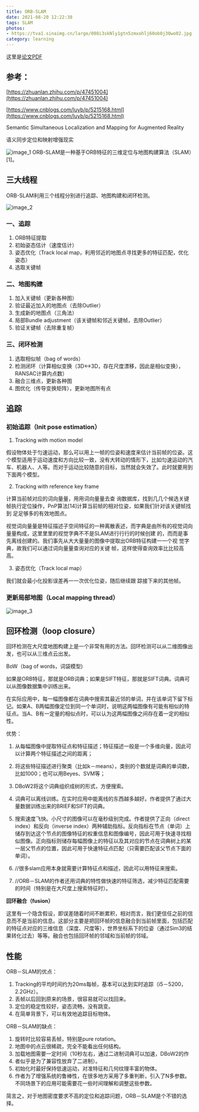 ```yaml
---
title: ORB-SLAM
date: 2021-08-20 12:22:38
tags: SLAM
photos:
- https://tva1.sinaimg.cn/large/008i3skNly1gtn5zmxohlj60ob0j30wo02.jpg
category: learning
---
```


这里是[论文PDF](./ORB-SLAM/STTMpaper.pdf)

## 参考：
[https://zhuanlan.zhihu.com/p/47451004](https://zhuanlan.zhihu.com/p/47451004)

[https://www.cnblogs.com/luyb/p/5215168.html](https://www.cnblogs.com/luyb/p/5215168.html)

Semantic Simultaneous Localization and Mapping for Augmented Reality

语义同步定位和映射增强现实


![image_1](https://tva1.sinaimg.cn/large/008i3skNly1gtn51beiomj60l301cq3402.jpg)
ORB-SLAM是一种基于ORB特征的三维定位与地图构建算法（SLAM）[1]。

## 三大线程

ORB-SLAM利用三个线程分别进行追踪、地图构建和闭环检测。


![image_2](https://tva1.sinaimg.cn/large/008i3skNly1gtn5zmxohlj60ob0j30wo02.jpg)


### 一、追踪

1. ORB特征提取
2. 初始姿态估计（速度估计）
3. 姿态优化（Track local map，利用邻近的地图点寻找更多的特征匹配，优化姿态）
4. 选取关键帧

### 二、地图构建

1. 加入关键帧（更新各种图）
2. 验证最近加入的地图点（去除Outlier）
3. 生成新的地图点（三角法）
4. 局部Bundle adjustment（该关键帧和邻近关键帧，去除Outlier）
5. 验证关键帧（去除重复帧）

### 三、闭环检测

1. 选取相似帧（bag of words）
2. 检测闭环（计算相似变换（3D<->3D，存在尺度漂移，因此是相似变换），RANSAC计算内点数）
3. 融合三维点，更新各种图
4. 图优化（传导变换矩阵），更新地图所有点

## 追踪

### 初始追踪（Init pose estimation）

1. Tracking with motion model

假设物体处于匀速运动，那么可以用上一帧的位姿和速度来估计当前帧的位姿。这个模型适用于运动速度和方向比较一致，没有大转动的情形下，比如匀速运动的汽车、机器人、人等。而对于运动比较随意的目标，当然就会失效了。此时就要用到下面两个模型。

2. Tracking with reference key frame

计算当前帧对应的词向量量，⽤用词向量量去查 询数据库，找到⼏几个候选关键帧执⾏定位操作，PnP算法[14]计算当前帧的相对位姿，如果我们针对该关键帧找到 ⾜足够多的有效地图点。

视觉词向量量是特征描述⼦空间特征的一种离散表述，⽽字典是由所有的视觉词向量量构成，这⾥里里的视觉字典不不是SLAM进⾏行行的时候创建 的，⽽而是事先离线创建的。我们事先从⼤大量量的图像中提取出ORB特征构建⼀一个视 觉字典，故我们可以通过词向量量查询对应的关键 帧，这样使得查询效率⽐比较⾼高。

3. 姿态优化（Track local map）

我们就会最⼩化投影误差再⼀一次优化位姿，随后继续跟 踪接下来的其他帧。

### 更新局部地图（Local mapping thread）


![image_3](https://tva1.sinaimg.cn/large/008i3skNly1gtn618jlrij60ui0c40v202.jpg)

## 回环检测（loop closure）

回环检测在大尺度地图构建上是一个非常有用的方法。回环检测可以从二维图像出发，也可以从三维点云出发。

BoW（bag of words，词袋模型)

如果是ORB特征，那就是ORB词典；如果是SIFT特征，那就是SIFT词典。词典可以从图像数据集中训练出来。

在实际应用中，每一幅图像都在词典中搜索其最近邻的单词，并在该单词下留下标记。如果A、B两幅图像定位到同一个单词时，说明这两幅图像有可能有相似的特征点。当A、B有一定量的相似点时，可以认为这两幅图像之间存在着一定的相似性。

优势：

1. 从每幅图像中提取特征点和特征描述；特征描述一般是一个多维向量，因此可以计算两个特征描述之间的距离；
2. 将这些特征描述进行聚类（比如k－means），类别的个数就是词典的单词数，比如1000；也可以用Beyes、SVM等；
3. DBoW2将这个词典组织成树的形式，方便搜索。

4. 词典可以离线训练。在实时应用中能离线的东西越多越好。作者提供了通过大量数据训练出来的BRIEF和SIFT的词典。
5. 搜索速度飞快。小尺寸的图像可以在毫秒级别完成。作者提供了正向（direct index）和反向（inverse index）两种辅助指标。反向指标在节点（单词）上储存到达这个节点的图像特征的权重信息和图像编号，因此可用于快速寻找相似图像。正向指标则储存每幅图像上的特征以及其对应的节点在词典树上的某一层父节点的位置，因此可用于快速特征点匹配（只需要匹配该父节点下面的单词）。
6. //很多slam应用本身就需要计算特征点和描述，因此可以用特征来搜索。
7. //ORB－SLAM的作者还用词典的特性做快速的特征筛选，减少特征匹配需要的时间（特别是在大尺度上搜索特征时）。

**回环融合（fusion）**

这里有一个隐含假设，即误差随着时间不断累积，相对而言，我们更信任之前的信息而不是当前的信息。这部分主要是把回环帧的信息融合到当前帧里面，包括匹配的特征点对应的三维信息（深度、尺度等），世界坐标系下的位姿（通过Sim3的结果转化过去）等等。融合也包括回环帧的邻域和当前帧的邻域。

## 性能

ORB－SLAM的优点：

1. Tracking的平均时间约为20ms每帧，基本可以达到实时追踪（i5－5200，2.2GHz）。
2. 丢帧以后回到原来的场景，很容易就可以找回来。
3. 定位的稳定性较好，姿态流畅，没有跳变。
4. 在简单背景下，可以有效地追踪目标物体。

ORB－SLAM的缺点：

1. 旋转时比较容易丢帧，特别是pure rotation。
2. 地图中的点云很稀疏，完全不能看出任何结构。
3. 加载地图需要一定时间（10秒左右，通过二进制词典可以加速，DBoW2的作
4. 者似乎是为了兼容性放弃了二进制）。
5. 初始化时最好保持低速运动，对准特征和几何纹理丰富的物体。
6. 作者为了增强系统的鲁棒性，在很多地方采用了多重判断，引入了N多参数。不同场景下的应用可能需要花一些时间理解和调整这些参数。

简言之，对于地图密度要求不高的定位和追踪问题，ORB－SLAM是个不错的选择。